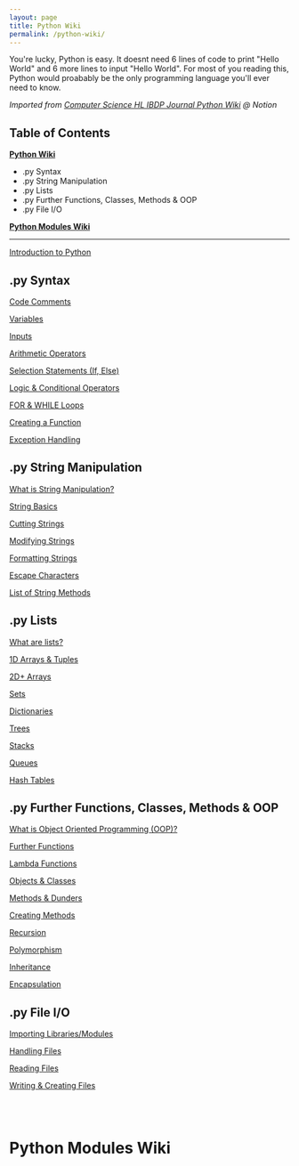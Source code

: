 ```yaml
---
layout: page
title: Python Wiki
permalink: /python-wiki/
---
```

You're lucky, Python is easy. It doesnt need 6 lines of code to print "Hello World" and 6 more lines to input "Hello World". For most of you reading this, Python would proabably be the only programming language you'll ever need to know.

*Imported from [Computer Science HL IBDP Journal Python Wiki](https://www.notion.so/elian-r/Python-Wiki-1cd0297bf1fb46239e2508fd3c65b102) @ Notion*

## Table of Contents
[**Python Wiki**](#py-syntax)
  - .py Syntax
  - .py String Manipulation
  - .py Lists
  - .py Further Functions, Classes, Methods & OOP
  - .py File I/O
  
[**Python Modules Wiki**](#python-modules-wiki)


---
[Introduction to Python](https://nail-e.github.io/ib-site/python-wiki/introduction-to-python)

## .py Syntax
[Code Comments](https://nail-e.github.io/ib-site/python-wiki/code-comments)

[Variables](https://nail-e.github.io/ib-site/python-wiki/)

[Inputs](https://nail-e.github.io/ib-site/python-wiki/inputs)

[Arithmetic Operators](https://nail-e.github.io/ib-site/python-wiki/arithmetic-operators)

[Selection Statements (If, Else)](https://nail-e.github.io/ib-site/python-wiki/selection-statements)

[Logic & Conditional Operators](https://nail-e.github.io/ib-site/python-wiki/logic-and-conditional-operators)

[FOR & WHILE Loops](https://nail-e.github.io/ib-site/python-wiki/loops)

[Creating a Function](https://nail-e.github.io/ib-site/python-wiki/functions)

[Exception Handling](https://nail-e.github.io/ib-site/python-wiki/exception-handling)

## .py String Manipulation 

[What is String Manipulation?](https://nail-e.github.io/ib-site/python-wiki/string-manipulation)

[String Basics](https://nail-e.github.io/ib-site/python-wiki/string-basics)

[Cutting Strings](https://nail-e.github.io/ib-site/python-wiki/cutting-strings)

[Modifying Strings](https://nail-e.github.io/ib-site/python-wiki/modifying-strings)

[Formatting Strings](https://nail-e.github.io/ib-site/python-wiki/formatting-strings)

[Escape Characters](https://nail-e.github.io/ib-site/python-wiki/escape-characters)

[List of String Methods](https://nail-e.github.io/ib-site/python-wiki/list-of-string-methods)

## .py Lists

[What are lists?]()

[1D Arrays & Tuples](https://nail-e.github.io/ib-site/python-wiki/arrays-1)

[2D+ Arrays](https://nail-e.github.io/ib-site/python-wiki/arrays-2)

[Sets](https://nail-e.github.io/ib-site/python-wiki/sets)

[Dictionaries](https://nail-e.github.io/ib-site/python-wiki/dictionaries)

[Trees](https://nail-e.github.io/ib-site/python-wiki/trees)

[Stacks](https://nail-e.github.io/ib-site/python-wiki/stacks)

[Queues](https://nail-e.github.io/ib-site/python-wiki/queues)

[Hash Tables](https://nail-e.github.io/ib-site/python-wiki/hash-tables)

## .py Further Functions, Classes, Methods & OOP

[What is Object Oriented Programming (OOP)?](https://nail-e.github.io/ib-site/python-wiki/what-is-oop)

[Further Functions](https://nail-e.github.io/ib-site/python-wiki/functions-2)

[Lambda Functions](https://nail-e.github.io/ib-site/python-wiki/lambda-functions)

[Objects & Classes](https://nail-e.github.io/ib-site/python-wiki/objects-and-classes)

[Methods & Dunders](https://nail-e.github.io/ib-site/python-wiki/methods-and-dunders)

[Creating Methods](https://nail-e.github.io/ib-site/python-wiki/creating-methods)

[Recursion](https://nail-e.github.io/ib-site/python-wiki/recursion)

[Polymorphism](https://nail-e.github.io/ib-site/python-wiki/recursion)

[Inheritance](https://nail-e.github.io/ib-site/python-wiki/inheritance)

[Encapsulation](https://nail-e.github.io/ib-site/python-wiki/encapsulations)


## .py File I/O
[Importing Libraries/Modules](https://nail-e.github.io/ib-site/python-wiki/importing)

[Handling Files](https://nail-e.github.io/ib-site/python-wiki/handling-files)

[Reading Files](https://nail-e.github.io/ib-site/python-wiki/reading-files)

[Writing & Creating Files](https://nail-e.github.io/ib-site/python-wiki/writing-and-creating-files)

<br>
<br>

# Python Modules Wiki